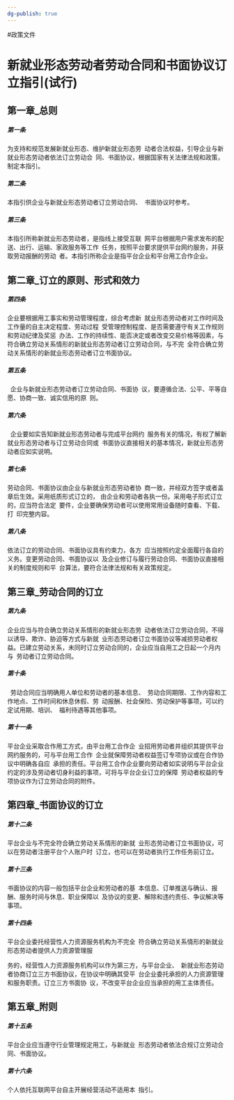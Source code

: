 ```yaml
---
dg-publish: true
---
```

#政策文件 
# 新就业形态劳动者劳动合同和书面协议订立指引(试行)


## 第一章_总则

##### 第一条

为支持和规范发展新就业形态、维护新就业形态劳 动者合法权益，引导企业与新就业形态劳动者依法订立劳动合 同、书面协议，根据国家有关法律法规和政策，制定本指引。

##### 第二条

本指引供企业与新就业形态劳动者订立劳动合同、 书面协议时参考。

##### 第三条

本指引所称新就业形态劳动者，是指线上接受互联 网平台根据用户需求发布的配送、出行、运输、家政服务等工作 任务，按照平台要求提供平台网约服务，并获取劳动报酬的劳动 者。本指引所称企业是指平台企业和平台用工合作企业。

## 第二章_订立的原则、形式和效力

##### 第四条

企业要根据用工事实和劳动管理程度，综合考虑新 就业形态劳动者对工作时间及工作量的自主决定程度、劳动过程 受管理控制程度、是否需要遵守有关工作规则和劳动纪律及奖惩 办法、工作的持续性、能否决定或者改变交易价格等因素，与符合确立劳动关系情形的新就业形态劳动者订立劳动合同，与不完 全符合确立劳动关系情形的新就业形态劳动者订立书面协议。

##### 第五条

 企业与新就业形态劳动者订立劳动合同、书面协 议，要遵循合法、公平、平等自愿、协商一致、诚实信用的原 则。

##### 第六条

 企业要如实告知新就业形态劳动者与完成平台网约 服务有关的情况，有权了解新就业形态劳动者与订立劳动合同或 书面协议直接相关的基本情况，新就业形态劳动者应如实说明。

##### 第七条

劳动合同、书面协议由企业与新就业形态劳动者协 商一致，并经双方签字或者盖章后生效。采用纸质形式订立的， 由企业和劳动者各执一份。采用电子形式订立的，应当符合法定 要件，企业要确保劳动者可以使用常用设备随时查看、下载、打 印完整内容。

##### 第八条

依法订立的劳动合同、书面协议具有约束力，各方 应当按照约定全面履行各自的义务。变更劳动合同、书面协议以 及企业修订与履行劳动合同、书面协议直接相关的制度规则和平 台算法，要符合法律法规和有关政策规定。

## 第三章_劳动合同的订立

##### 第九条

企业应当与符合确立劳动关系情形的新就业形态劳 动者依法订立劳动合同，不得以诱导、欺诈、胁迫等方式与新就 业形态劳动者订立书面协议等减损劳动者权益。已建立劳动关系，未同时订立劳动合同的，企业应当自用工之日起一个月内与 劳动者订立劳动合同。

##### 第十条

 劳动合同应当明确用人单位和劳动者的基本信息、 劳动合同期限、工作内容和工作地点、工作时间和休息休假、劳 动报酬、社会保险、劳动保护等事项，可以约定试用期、培训、 福利待遇等其他事项。

##### 第十一条

平台企业采取合作用工方式，由平台用工合作企 业招用劳动者并组织其提供平台网约服务的，可与平台用工合作 企业就保障劳动者权益签订专项协议或在合作协议中明确各自应 承担的责任。平台用工合作企业要向劳动者如实说明与平台企业 约定的涉及劳动者切身利益的事项，可将与平台企业订立的保障 劳动者权益的专项协议作为订立劳动合同的附件。

## 第四章_书面协议的订立

##### 第十二条

平台企业与不完全符合确立劳动关系情形的新就 业形态劳动者订立书面协议，可以在劳动者注册平台个人账户时 订立，也可以在劳动者执行工作任务前订立。

##### 第十三条

书面协议的内容一般包括平台企业和劳动者的基 本信息、订单推送与确认、报酬、服务时间与休息、职业保障以 及协议的变更、解除和违约责任、争议解决等事项。

##### 第十四条

平台企业委托经营性人力资源服务机构为不完全 符合确立劳动关系情形的新就业形态劳动者提供人力资源管理服

  

务的，经营性人力资源服务机构可以作为第三方，与平台企业、 新就业形态劳动者协商订立三方书面协议，在协议中明确其受平 台企业委托承担的人力资源管理和服务职责。订立三方书面协 议，不改变平台企业应当承担的用工主体责任。

## 第五章_附则

##### 第十五条

平台企业应当遵守行业管理规定用工，与新就业 形态劳动者依法合规订立劳动合同、书面协议。

##### 第十六条

个人依托互联网平台自主开展经营活动不适用本 指引。